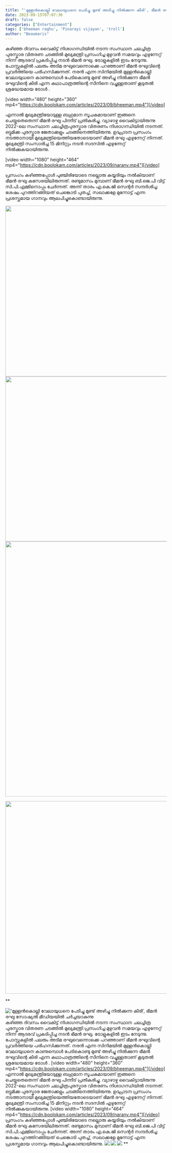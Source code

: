 ```yaml
---
title: "'മുള്ളൻകൊല്ലി വേലായുധനെ പേടിച്ചു മുണ്ട് അഴിച്ചു നിൽക്കുന്ന കീരി', ഭീമൻ രഘു സോഷ്യൽ മീഡിയയിൽ ചർച്ചയാകുന്നു"
date: 2023-09-15T07:07:36
draft: false
categories: ["Entertainment"]
tags: ['bheeman raghu', 'Pinarayi vijayan', 'troll']
author: "Beaumaris"
---
```


കഴിഞ്ഞ ദിവസം വൈകിട്ട് നിശാ​ഗന്ധിയിൽ നടന്ന സംസ്ഥാന ചലച്ചിത്ര പുരസ്കാര വിതരണ ചടങ്ങില്‍ മുഖ്യമന്ത്രി പ്രസംഗിച്ച മുഴുവന്‍ സമയവും എഴുന്നേറ്റ് നിന്ന് ആദരവ് പ്രകടിപ്പിച്ച നടന്‍ ഭീമന്‍ രഘു. ട്രോളുകളിൽ ഇടം നേടുന്നു. പോസ്റ്റുകളിൽ പലരും അടിമ രഘുവെന്നൊക്കെ പറഞ്ഞാണ് ഭീമൻ രഘുവിന്റെ പ്രവർത്തിയെ പരിഹസിക്കുന്നത്. നരൻ എന്ന സിനിമയിൽ മുള്ളൻകൊല്ലി വേലായുധനെ കാണുമ്പൊൾ പേടികൊണ്ടു മുണ്ട് അഴിച്ചു നിൽക്കുന്ന ഭീമൻ രഘുവിന്റെ കീരി എന്ന കഥാപാത്രത്തിന്റെ സീനിനെ വച്ചുള്ളതാണ് കൂടുതൽ ശ്രദ്ധേയമായ ട്രോൾ .

[video width="480" height="360" mp4="https://cdn.boolokam.com/articles/2023/09/bheeman.mp4"][/video]

എന്നാൽ മുഖ്യമന്ത്രിയോടുള്ള ബഹുമാന സൂചകമായാണ് ഇങ്ങനെ ചെയ്തതെതെന്ന് ഭീമന്‍ രഘു പിന്നീട് പ്രതികരിച്ചു. വ്യാഴാഴ്ച വൈകിട്ടായിരുന്നു 2022-ലെ സംസ്ഥാന ചലച്ചിത്രപുരസ്കാര വിതരണം നിശാ​ഗന്ധിയിൽ നടന്നത്. ഒട്ടുമിക്ക പുരസ്കാര ജേതാക്കളും ചടങ്ങിനെത്തിയിരുന്നു. ഉദ്ഘാടന പ്രസം​ഗം നടത്താനായി മുഖ്യമന്ത്രിയെത്തിയതോടെയാണ് ഭീമൻ രഘു എഴുന്നേറ്റ് നിന്നത്. മുഖ്യമന്ത്രി സംസാരിച്ച 15 മിനിറ്റും നടൻ സദസിൽ എഴുന്നേറ്റ് നിൽക്കുകയായിരുന്നു.

[video width="1080" height="464" mp4="https://cdn.boolokam.com/articles/2023/09/naranv.mp4"][/video]

പ്രസം​ഗം കഴിഞ്ഞപ്പോൾ പു‍ഞ്ചിരിയോടെ നല്ലൊരു കയ്യടിയും നൽകിയാണ് ഭീമൻ രഘു കസേരയിലിരുന്നത്. രണ്ടുമാസം മുമ്പാണ് ഭീമൻ രഘു ബി.ജെ.പി വിട്ട് സി.പി.എമ്മിനൊപ്പം ചേർന്നത്. അന്ന് താരം എ.കെ.ജി സെന്റർ സന്ദർശിച്ച ശേഷം പുറത്തിറങ്ങിയത് ചെങ്കൊടി പുതച്ച്, സഖാക്കളേ മുന്നോട്ട് എന്ന പ്രശസ്തമായ ​ഗാനവും ആലപിച്ചുകൊണ്ടായിരുന്നു.

<img class="alignnone size-full wp-image-420281" src="https://cdn.boolokam.com/articles/2023/09/ddffff-3-2.jpg" alt="" width="640" height="532" /> <img class="alignnone size-full wp-image-420282" src="https://cdn.boolokam.com/articles/2023/09/dqdqfff.jpg" alt="" width="600" height="514" /> <img class="alignnone size-full wp-image-420284" src="https://cdn.boolokam.com/articles/2023/09/Untitled-1-2.jpg" alt="" width="678" height="795" />

<img class="alignnone size-full wp-image-420283" src="https://cdn.boolokam.com/articles/2023/09/fqffff-1.jpg" alt="" width="714" height="600" />

**


!['മുള്ളൻകൊല്ലി വേലായുധനെ പേടിച്ചു മുണ്ട് അഴിച്ചു നിൽക്കുന്ന കീരി', ഭീമൻ രഘു സോഷ്യൽ മീഡിയയിൽ ചർച്ചയാകുന്നു](https://cdn.boolokam.com/articles/2023/09/ddffff-3-2.jpg)കഴിഞ്ഞ ദിവസം വൈകിട്ട് നിശാ​ഗന്ധിയിൽ നടന്ന സംസ്ഥാന ചലച്ചിത്ര പുരസ്കാര വിതരണ ചടങ്ങില്‍ മുഖ്യമന്ത്രി പ്രസംഗിച്ച മുഴുവന്‍ സമയവും എഴുന്നേറ്റ് നിന്ന് ആദരവ് പ്രകടിപ്പിച്ച നടന്‍ ഭീമന്‍ രഘു. ട്രോളുകളിൽ ഇടം നേടുന്നു. പോസ്റ്റുകളിൽ പലരും അടിമ രഘുവെന്നൊക്കെ പറഞ്ഞാണ് ഭീമൻ രഘുവിന്റെ പ്രവർത്തിയെ പരിഹസിക്കുന്നത്. നരൻ എന്ന സിനിമയിൽ മുള്ളൻകൊല്ലി വേലായുധനെ കാണുമ്പൊൾ പേടികൊണ്ടു മുണ്ട് അഴിച്ചു നിൽക്കുന്ന ഭീമൻ രഘുവിന്റെ കീരി എന്ന കഥാപാത്രത്തിന്റെ സീനിനെ വച്ചുള്ളതാണ് കൂടുതൽ ശ്രദ്ധേയമായ ട്രോൾ . [video width="480" height="360" mp4="https://cdn.boolokam.com/articles/2023/09/bheeman.mp4"][/video] എന്നാൽ മുഖ്യമന്ത്രിയോടുള്ള ബഹുമാന സൂചകമായാണ് ഇങ്ങനെ ചെയ്തതെതെന്ന് ഭീമന്‍ രഘു പിന്നീട് പ്രതികരിച്ചു. വ്യാഴാഴ്ച വൈകിട്ടായിരുന്നു 2022-ലെ സംസ്ഥാന ചലച്ചിത്രപുരസ്കാര വിതരണം നിശാ​ഗന്ധിയിൽ നടന്നത്. ഒട്ടുമിക്ക പുരസ്കാര ജേതാക്കളും ചടങ്ങിനെത്തിയിരുന്നു. ഉദ്ഘാടന പ്രസം​ഗം നടത്താനായി മുഖ്യമന്ത്രിയെത്തിയതോടെയാണ് ഭീമൻ രഘു എഴുന്നേറ്റ് നിന്നത്. മുഖ്യമന്ത്രി സംസാരിച്ച 15 മിനിറ്റും നടൻ സദസിൽ എഴുന്നേറ്റ് നിൽക്കുകയായിരുന്നു. [video width="1080" height="464" mp4="https://cdn.boolokam.com/articles/2023/09/naranv.mp4"][/video] പ്രസം​ഗം കഴിഞ്ഞപ്പോൾ പു‍ഞ്ചിരിയോടെ നല്ലൊരു കയ്യടിയും നൽകിയാണ് ഭീമൻ രഘു കസേരയിലിരുന്നത്. രണ്ടുമാസം മുമ്പാണ് ഭീമൻ രഘു ബി.ജെ.പി വിട്ട് സി.പി.എമ്മിനൊപ്പം ചേർന്നത്. അന്ന് താരം എ.കെ.ജി സെന്റർ സന്ദർശിച്ച ശേഷം പുറത്തിറങ്ങിയത് ചെങ്കൊടി പുതച്ച്, സഖാക്കളേ മുന്നോട്ട് എന്ന പ്രശസ്തമായ ​ഗാനവും ആലപിച്ചുകൊണ്ടായിരുന്നു. ![](https://cdn.boolokam.com/articles/2023/09/dqdqfff.jpg) ![](https://cdn.boolokam.com/articles/2023/09/Untitled-1-2.jpg) ![](https://cdn.boolokam.com/articles/2023/09/fqffff-1.jpg) **

